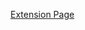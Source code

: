 <a href ="https://chrome.google.com/webstore/detail/wind-sound/gkanbmbomleepmacfpjaigkaefkaampp?hl=tr">Extension Page</a>
